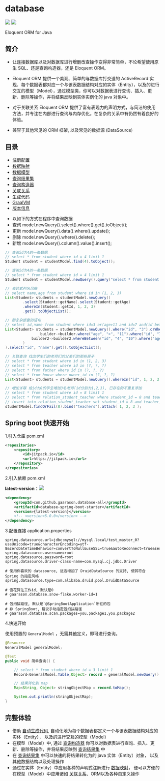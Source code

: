 # database

[![](https://jitpack.io/v/gaarason/database-all.svg)](https://jitpack.io/#gaarason/database-all)
[![](https://img.shields.io/github/stars/gaarason/database-all)](https://github.com/gaarason/database-all)

Eloquent ORM for Java

## 简介

- 让连接数据库以及对数据库进行增删改查操作变得非常简单，不论希望使用原生 SQL、还是查询构造器，还是 Eloquent ORM。

- Eloquent ORM 提供一个美观、简单的与数据库打交道的 ActiveRecord
  实现，每个数据表都对应一个与该表数据结构对应的实体（Entity），以及的进行交互的模型（Model），通过模型类，你可以对数据表进行查询、插入、更新、删除等操作，并将结果反映到实体实例化的 java 对象中。

- 对于关联关系 Eloquent ORM 提供了富有表现力的声明方式，与简洁的使用方法，并专注在内部进行查询与内存优化，在复杂的关系中有仍然有着良好的体验。

- 兼容于其他常见的 ORM 框架, 以及常见的数据源 (DataSource)

## 目录

* [注册配置](/document/bean.md)
* [数据映射](/document/mapping.md)
* [数据模型](/document/model.md)
* [查询结果集](/document/record.md)
* [查询构造器](/document/query.md)
* [关联关系](/document/relationship.md)
* [生成代码](/document/generate.md)
* [GraalVM](/document/graalvm.md)
* [版本信息](/document/version.md)

- 以如下的方式在程序中查询数据
- 查询 model.newQuery().select().where().get().toObject();
- 更新 model.newQuery().data().where().update();
- 删除 model.newQuery().where().delete();
- 新增 model.newQuery().column().value().insert();

```java
// 查询id为4的一条数据 
// select * from student where id = 4 limit 1
Student student = studentModel.find(4).toObject();

// 查询id为4的一条数据 
// select * from student where id = 4 limit 1
Student student = studentModel.newQuery().query("select * from student where id= ? limit ? ", 4, 1).toObject();

// 表达式列名风格 
// select name,age from student where id in (1, 2, 3)
List<Student> students = studentModel.newQuery()
        .select(Student::getName).select(Student::getAge)
        .whereIn(Student::getId, 1, 2, 3)
        .get().toObjectList();

// 稍复杂嵌套的语句 
// select id,name from student where id=3 or(age>11 and id=7 and(id between 4 and 10 and age>11))
List<Student> students = studentModel.newQuery().where("id", "3").orWhere(
                builder->builder.where("age", ">", "11").where("id", "7").andWhere(
            builder2->builder2.whereBetween("id", "4", "10").where("age", ">", "11")
        )
).select("id", "name").get().toObjectList();

// 关联查询 找出学生们的老师们的父亲们的那些房子
// select * from student where id in (1, 2, 3)
// select * from teacher where id in (?, ?, ?)
// select * from father where id in (?, ?, ?)
// select * from house where owner_id in (?, ?, ?)
List<Student> students = studentModel.newQuery().whereIn("id", 1, 2, 3).get().with("teacher.father.house").toObjectList();

// 增加关联 给id为8的学生增加3名老师(id分别为1,2,3), 已存在的不重复添加
// select * from student where id = 8 limit 1
// select * from relation_student_teacher where student_id = 8 and teacher_id in (1, 2, 3)
// insert into relation_student_teacher set student_id = 8 and teacher_id = 3
studentModel.findOrFail(8).bind("teachers").attach( 1, 2, 3 );
```

## Spring boot 快速开始

1.引入仓库 pom.xml

```xml
<repositories>
    <repository>
        <id>jitpack.io</id>
        <url>https://jitpack.io</url>
    </repository>
</repositories>
```

2.引入依赖 pom.xml

**latest-version**：![](https://jitpack.io/v/gaarason/database-all.svg)

```xml
<dependency>
    <groupId>com.github.gaarason.database-all</groupId>
    <artifactId>database-spring-boot-starter</artifactId>
    <version>{latest-version}</version>
    <!-- <version>5.0.0</version> -->
</dependency>
```

3.配置连接 application.properties

```properties
spring.datasource.url=jdbc:mysql://mysql.local/test_master_0?useUnicode=true&characterEncoding=utf-8&zeroDateTimeBehavior=convertToNull&useSSL=true&autoReconnect=true&serverTimezone=Asia/Shanghai
spring.datasource.username=root
spring.datasource.password=root
spring.datasource.driver-class-name=com.mysql.cj.jdbc.Driver

# 使用你喜欢的 datasource, 这边增加了 DruidDataSource 的支持, 使其符合 Spring 的指定风格
spring.datasource.type=com.alibaba.druid.pool.DruidDataSource

# 雪花算法工作id, 默认是0
# gaarason.database.snow-flake.worker-id=1

# 包扫描路径, 默认是`@SpringBootApplication`所在的包
# 非 SpringBoot, 建议手动指定包扫描路径
# gaarason.database.scan.packages=you.package1,you.package2
```

4.快速开始

使用预置的 `GeneralModel` ，无需其他定义，即可进行查询。

```java
@Resource
GeneralModel generalModel;

@Test
public void 简单查询() {

    // select * from student where id = 3 limit 1
    Record<GeneralModel.Table,Object> record = generalModel.newQuery().from("student").where("id", 3).firstOrFail();

    // 结果转化到 map
    Map<String, Object> stringObjectMap = record.toMap();

    System.out.println(stringObjectMap);
}

```

## 完整体验

- 借助 [自动生成代码](/document/generate.md), 自动化地为每个数据表都定义一个与该表数据结构对应的实体（Entity）， 以及的进行交互的模型（Model）
- 在模型（Model）中, 通过 [查询构造器](/document/query.md) 你可以对数据表进行查询、插入、更新、删除等操作，并将结果反映到 [查询结果集](/document/record.md) 中
- 在 [查询结果集](/document/record.md) 中可以快速的将结果转化为的 java 实体（Entity）对象， 以及其他数据结构以及处理操作
- 通过在实体（Entity）中应用各种的声明式注解进行 [数据映射](/document/mapping.md)， 便可以方便的在模型（Model）中应用诸如 [关联关系](/document/relationship.md)、ORM以及各种自定义操作